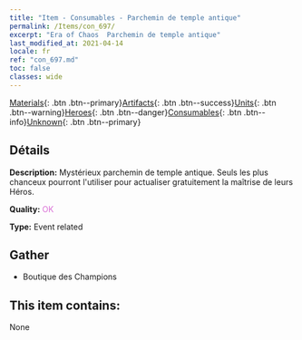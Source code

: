 ```yaml
---
title: "Item - Consumables - Parchemin de temple antique"
permalink: /Items/con_697/
excerpt: "Era of Chaos  Parchemin de temple antique"
last_modified_at: 2021-04-14
locale: fr
ref: "con_697.md"
toc: false
classes: wide
---
```

 [Materials](/fr/Items/){: .btn .btn--primary}[Artifacts](/fr/Items/Artifacts/){: .btn .btn--success}[Units](/fr/Items/Units/){: .btn .btn--warning}[Heroes](/fr/Items/Heroes/){: .btn .btn--danger}[Consumables](/fr/Items/Consumables/){: .btn .btn--info}[Unknown](/fr/Items/Unknown/){: .btn .btn--primary}

## Détails
 **Description:** Mystérieux parchemin de temple antique. Seuls les plus chanceux pourront l'utiliser pour actualiser gratuitement la maîtrise de leurs Héros.

 **Quality:** <span style="color: #DA70D6">OK</span>

 **Type:** Event related

## Gather

*    Boutique des Champions 

## This item contains:

  None


